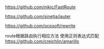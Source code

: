 

https://github.com/nikic/FastRoute

https://github.com/sinetja/jauter

https://github.com/ocpsoft/rewrite



route根据路由执行相应方法
使用正则表达式匹配
https://github.com/creichlin/amarillo